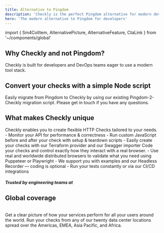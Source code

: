 ```yaml
---
title: Alternative to Pingdom
description: 'Checkly is the perfect Pingdom alternative for modern developers to check their APIs and site transaction flows.'
hero: 'The modern alternative to Pingdom for developers'
---
```


import { Sm4ColItem, AlternativePicture, AlternativeFeature, CtaLink } from '~/components/global'

<h2 class="text-center section-header mb-4">Why Checkly and not Pingdom?</h2>

<p class="text-center hero-sub hero-sub-center mb-lg-5">
Checkly is built for developers and DevOps teams eager to use a modern tool stack.
</p>

<div class="row pt-1 pb-1">
<sm-4-col-item header="Deeper Insights" body="Pingdom is great when you want to know if your websites are up. But it doesn't show you whether your web app and endpoints are working correctly and performing well." />
<sm-4-col-item header="Flexible HTTP Checks" body="Checkly provides powerful insights and tools to customize your checks. Instead of a simple ping, you can create fully fledged configurable HTTP checks to monitor APIs." />
<sm-4-col-item header="Powerful E2E Checks" body="Monitor your vital click flows in a real Chrome browser. With Checkly you can use Javascript to code your checks, instead of using a restrictive scripting editor." />
</div>

<h2 class="text-center section-header pt-2">Convert your checks with a simple Node script</h2>

<alternative-feature header="Pingdom-2-Checkly" img="/alternative/pingdom2checkly.png">
Easily migrate from Pingdom to Checkly by using our existing Pingdom-2-Checkly migration script. Please get in touch if you have any questions.

<cta-link text="Learn more about Pingdom to Checkly" link="https://github.com/checkly/pingdom-2-checkly" />

</alternative-feature>

<h2 class="text-center section-header mb-4">What makes Checkly unique</h2>

<alternative-feature header="API monitoring for developers" img="/alternative/setup-teardown.png">
Checkly enables you to create flexible HTTP Checks tailored to your needs.
- Monitor your API for performance & correctness
- Run custom JavaScript before and after your check with setup & teardown scripts
- Easily create your checks with our Terraform provider and our Swagger importer

<cta-link text="More on API monitoring" link="/product/api-monitoring/" /> 
</alternative-feature>

<alternative-feature header="E2E checks with real browsers" img="/alternative/script.png">
Code your checks and control exactly how they interact with a real browser.
- Use real and worldwide distributed browsers to validate what you need using Puppeteer or Playwright
- We support you with examples and our Headless Recorder — coding is optional
- Run your tests constantly or via our CI/CD integrations

<cta-link text="More on synthetic monitoring" link="/product/synthetic-monitoring/" />

</alternative-feature>

<section class="trusted-by-section"><div class="container"><div class="row"><div class="col-sm-12 col-lg-10 offset-lg-1"><h5 class="section-super-header mb-3">Trusted by engineering teams at</h5></div></div><div class="row"><div class="col-sm-12">
      <nuxt-img  class="trusted-by-image" src="/alternative/testimonial-logos@2x.png" alt="trusted by companies for api and browser transaction monitoring"  />
</div></div></div></section>

<h2 class="text-center section-header pt-5">Global coverage</h2>
<p class="text-center lead-text mb-lg-5">
<alternative-picture alt="alerting options" img="/alternative/data-center-locations@2x.png" class="img-w720 mb-lg-5 text-center"/>
<br>
Get a clear picture of how your services perform for all your users around the world. Run your checks from any of our twenty
data center locations spread over the Americas, EMEA, Asia Pacific, and Africa.

<cta-link text="Our datacenter locations" link="/docs/monitoring/global-locations/" />
</p>

